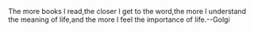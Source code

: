The more books l read,the closer l get to the word,the more l understand the meaning of life,and the more l feel the importance of life.--Golgi
